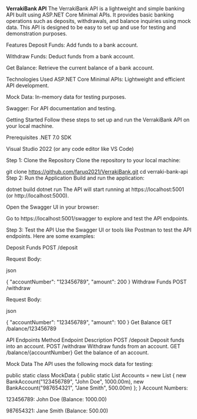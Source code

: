 **VerrakiBank API**
The VerrakiBank API is a lightweight and simple banking API built using ASP.NET Core Minimal APIs. It provides basic banking operations such as deposits, withdrawals,
and balance inquiries using mock data. This API is designed to be easy to set up and use for testing and demonstration purposes.

Features
Deposit Funds: Add funds to a bank account.

Withdraw Funds: Deduct funds from a bank account.

Get Balance: Retrieve the current balance of a bank account.

Technologies Used
ASP.NET Core Minimal APIs: Lightweight and efficient API development.

Mock Data: In-memory data for testing purposes.

Swagger: For API documentation and testing.

Getting Started
Follow these steps to set up and run the VerrakiBank API on your local machine.

Prerequisites
.NET 7.0 SDK

Visual Studio 2022 (or any code editor like VS Code)

Step 1: Clone the Repository
Clone the repository to your local machine:


git clone https://github.com/faruq2021/VerrakiBank.git
cd verraki-bank-api
Step 2: Run the Application
Build and run the application:


dotnet build
dotnet run
The API will start running at https://localhost:5001 (or http://localhost:5000).

Open the Swagger UI in your browser:

Go to https://localhost:5001/swagger to explore and test the API endpoints.

Step 3: Test the API
Use the Swagger UI or tools like Postman to test the API endpoints. Here are some examples:

Deposit Funds
POST /deposit

Request Body:

json

{
    "accountNumber": "123456789",
    "amount": 200
}
Withdraw Funds
POST /withdraw

Request Body:

json

{
    "accountNumber": "123456789",
    "amount": 100
}
Get Balance
GET /balance/123456789

API Endpoints
Method	Endpoint	Description
POST	/deposit	Deposit funds into an account.
POST	/withdraw	Withdraw funds from an account.
GET	/balance/{accountNumber}	Get the balance of an account.

Mock Data
The API uses the following mock data for testing:


public static class MockData
{
    public static List<BankAccount> Accounts = new List<BankAccount>
    {
        new BankAccount("123456789", "John Doe", 1000.00m),
        new BankAccount("987654321", "Jane Smith", 500.00m)
    };
}
Account Numbers:

123456789: John Doe (Balance: 1000.00)

987654321: Jane Smith (Balance: 500.00)

